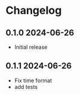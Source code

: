 # Changelog

## 0.1.0 2024-06-26
- Initial release

## 0.1.1 2024-06-26
- Fix time format
- add tests
